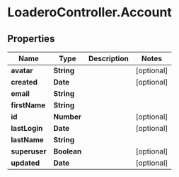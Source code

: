 # LoaderoController.Account

## Properties
Name | Type | Description | Notes
------------ | ------------- | ------------- | -------------
**avatar** | **String** |  | [optional] 
**created** | **Date** |  | [optional] 
**email** | **String** |  | 
**firstName** | **String** |  | 
**id** | **Number** |  | [optional] 
**lastLogin** | **Date** |  | [optional] 
**lastName** | **String** |  | 
**superuser** | **Boolean** |  | [optional] 
**updated** | **Date** |  | [optional] 
